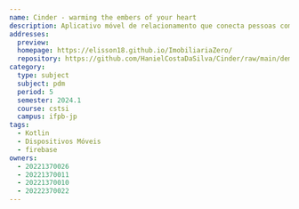 ```yaml
---
name: Cinder - warming the embers of your heart
description: Aplicativo móvel de relacionamento que conecta pessoas com base em interesses e afinidades. 
addresses:
  preview:  
  homepage: https://elisson18.github.io/ImobiliariaZero/
  repository: https://github.com/HanielCostaDaSilva/Cinder/raw/main/demo/logo.png
category:
  type: subject
  subject: pdm
  period: 5
  semester: 2024.1
  course: cstsi
  campus: ifpb-jp
tags:
  - Kotlin
  - Dispositivos Móveis
  - firebase
owners:
  - 20221370026
  - 20221370011
  - 20221370010
  - 20222370022
---
```

